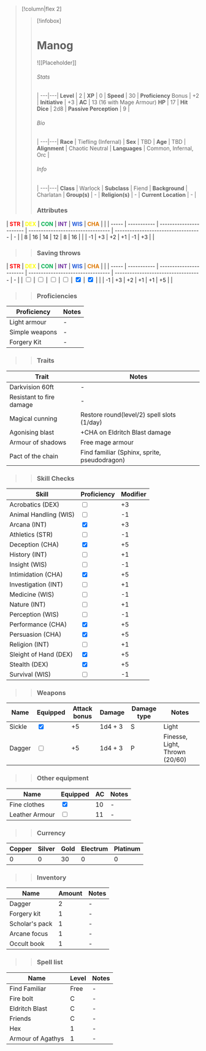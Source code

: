 >[!column|flex 2]
>> [!infobox]
>> # Manog
>> ![[Placeholder]]
>> ###### Stats
>>  |
>> ---|---|
>> **Level** | 2 |
>> **XP** | 0 |
>> **Speed** | 30 |
>> **Proficiency** Bonus | +2 |
>> **Initiative** | +3 |
>> **AC** | 13 (16 with Mage Armour)
>> **HP** | 17 |
>> **Hit Dice** | 2d8  |
>> **Passive Perception** | 9 |
>>  
>> ###### Bio
>>   |
>> ---|---|
>> **Race** | Tiefling (Infernal) |
>> **Sex** | TBD |
>> **Age** | TBD |
>> **Alignment** | Chaotic Neutral |
>> **Languages** | Common, Infernal, Orc |
>> ###### Info
>>   |
>> ---|---|
>> **Class** | Warlock |
>> **Subclass** | Fiend |
>> **Background** | Charlatan |
>> **Group(s)** | - |
>> **Religion(s)** | - |
>> **Current Location** | - |
>>
>> ### Attributes
| <font color="#ff0000">**STR**</font> | <font color="#ffff00">**DEX**</font> | <font color="#00b050">**CON**</font> | <font color="#7030a0">**INT**</font> | <font color="#245bdb">**WIS**</font> | <font color="#de7802">**CHA**</font> | |
| ----- | ----------- | ----------------------- | --------------------------------- | ----------------------------------- | - |
| 8 | 16 | 14 | 12 | 8 | 16 | |
| -1 | +3 | +2  | +1 | -1 | +3 | |
>> ### Saving throws
| <font color="#ff0000">**STR**</font> | <font color="#ffff00">**DEX**</font> | <font color="#00b050">**CON**</font> | <font color="#7030a0">**INT**</font> | <font color="#245bdb">**WIS**</font> | <font color="#de7802">**CHA**</font> | |
| ----- | ----------- | ----------------------- | --------------------------------- | ----------------------------------- | - |
| <input type="checkbox" unchecked> | <input type="checkbox" unchecked> | <input type="checkbox" unchecked>  | <input type="checkbox" unchecked> | <input type="checkbox" checked> | <input type="checkbox" checked> | |
| -1 | +3 | +2  | +1 | +1 | +5 | |
>> ### Proficiencies
| Proficiency              | Notes |
| --------------------- | --------------------------------- | 
| Light armour      | - |
| Simple weapons      | - |
| Forgery Kit     | - |
>> ### Traits
| Trait               | Notes |
| --------------------- | --------------------------------- | 
| Darkvision 60ft      | - |
| Resistant to fire damage      | - |
| Magical cunning      | Restore round(level/2) spell slots (1/day) |
| Agonising blast     | +CHA on Eldritch Blast damage |
| Armour of shadows     | Free mage armour |
| Pact of the chain     | Find familiar (Sphinx, sprite, pseudodragon) |
>> ### Skill Checks
| Skill               | Proficiency   | Modifier |
| --------------------- | --------------------------------- | --- |
| Acrobatics (DEX)      | <input type="checkbox" unchecked> | +3 |
| Animal Handling (WIS) | <input type="checkbox" unchecked> | -1 |
| Arcana (INT)          | <input type="checkbox" checked> | +3 |
| Athletics (STR)       | <input type="checkbox" unchecked> | -1 |
| Deception (CHA)       | <input type="checkbox" checked> | +5 |
| History (INT)         | <input type="checkbox" unchecked> | +1 |
| Insight (WIS)         | <input type="checkbox" unchecked>   | -1 |
| Intimidation (CHA)    | <input type="checkbox" checked> | +5 |
| Investigation (INT)   | <input type="checkbox" unchecked>   | +1 |
| Medicine (WIS)        | <input type="checkbox" unchecked> | -1 |
| Nature (INT)          | <input type="checkbox" unchecked> | +1 |
| Perception (WIS)      | <input type="checkbox" unchecked>   | -1 |
| Performance (CHA)     | <input type="checkbox" checked> | +5 |
| Persuasion (CHA)      | <input type="checkbox" checked> | +5 |
| Religion (INT)        | <input type="checkbox" unchecked> | +1 |
| Sleight of Hand (DEX) | <input type="checkbox" checked> | +5 |
| Stealth (DEX)         | <input type="checkbox" checked> | +5 |
| Survival (WIS)        | <input type="checkbox" unchecked> | -1 |
>>  ### Weapons
| Name         | Equipped         | Attack bonus         | Damage         | Damage type         | Notes         |
| -------------- | -------------- | ------------ | ---------------- | ---------------- | ---------------- |
| Sickle | <input type="checkbox" checked> | +5 | 1d4 + 3 | S | Light |
| Dagger | <input type="checkbox" unchecked> | +5 | 1d4 + 3 | P | Finesse, Light, Thrown (20/60) |
>>  ### Other equipment
| Name         | Equipped         | AC         | Notes         |
| -------------- | -------------- | ------------ | ---------------- |
| Fine clothes | <input type="checkbox" checked> | 10 | - |
| Leather Armour | <input type="checkbox" unchecked> | 11 | - |
>>  ### Currency
| Copper         | Silver         | Gold         | Electrum         | Platinum         |
| -------------- | -------------- | ------------ | ---------------- | ---------------- |
| 0 | 0 | 30 | 0 | 0 |
>>  ### Inventory
| Name         | Amount         | Notes         |
| -------------- | -------------- | ------------ |
| Dagger | 2 | - |
| Forgery kit | 1 | - |
| Scholar's pack | 1 | - |
| Arcane focus | 1 | - |
| Occult book | 1 | - |
>>  ### Spell list
| Name         | Level         | Notes         |
| -------------- | -------------- | ------------ |
| Find Familiar | Free | - |
| Fire bolt | C | - |
| Eldritch Blast | C | - |
| Friends | C | - |
| Hex | 1 | - |
| Armour of Agathys | 1 | - |
